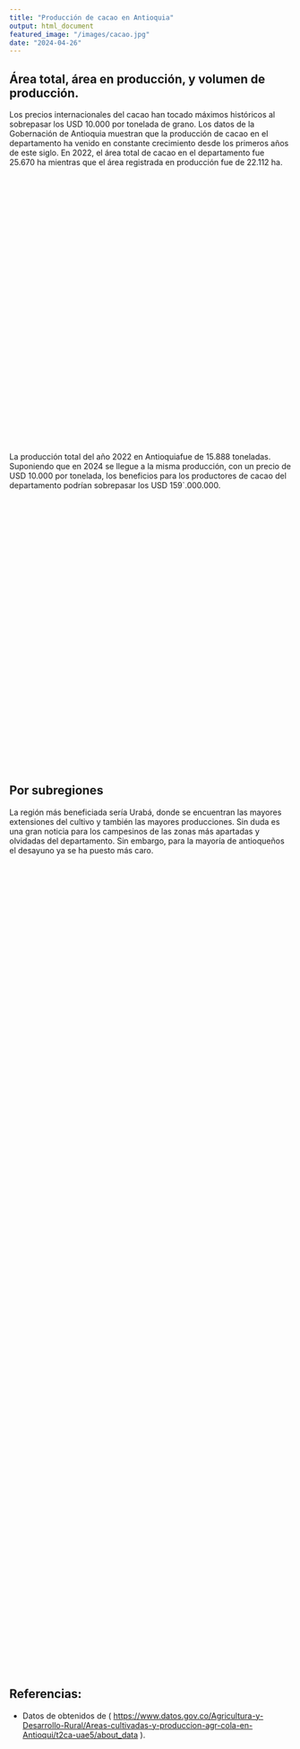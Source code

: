 ```yaml
---
title: "Producción de cacao en Antioquia"
output: html_document
featured_image: "/images/cacao.jpg"
date: "2024-04-26"
---
```


<script src="/rmarkdown-libs/htmlwidgets/htmlwidgets.js"></script>
<script src="/rmarkdown-libs/plotly-binding/plotly.js"></script>
<script src="/rmarkdown-libs/typedarray/typedarray.min.js"></script>
<script src="/rmarkdown-libs/jquery/jquery.min.js"></script>
<link href="/rmarkdown-libs/crosstalk/css/crosstalk.min.css" rel="stylesheet" />
<script src="/rmarkdown-libs/crosstalk/js/crosstalk.min.js"></script>
<link href="/rmarkdown-libs/plotly-htmlwidgets-css/plotly-htmlwidgets.css" rel="stylesheet" />
<script src="/rmarkdown-libs/plotly-main/plotly-latest.min.js"></script>
<script src="/rmarkdown-libs/htmlwidgets/htmlwidgets.js"></script>
<script src="/rmarkdown-libs/plotly-binding/plotly.js"></script>
<script src="/rmarkdown-libs/typedarray/typedarray.min.js"></script>
<script src="/rmarkdown-libs/jquery/jquery.min.js"></script>
<link href="/rmarkdown-libs/crosstalk/css/crosstalk.min.css" rel="stylesheet" />
<script src="/rmarkdown-libs/crosstalk/js/crosstalk.min.js"></script>
<link href="/rmarkdown-libs/plotly-htmlwidgets-css/plotly-htmlwidgets.css" rel="stylesheet" />
<script src="/rmarkdown-libs/plotly-main/plotly-latest.min.js"></script>
<script src="/rmarkdown-libs/htmlwidgets/htmlwidgets.js"></script>
<script src="/rmarkdown-libs/plotly-binding/plotly.js"></script>
<script src="/rmarkdown-libs/typedarray/typedarray.min.js"></script>
<script src="/rmarkdown-libs/jquery/jquery.min.js"></script>
<link href="/rmarkdown-libs/crosstalk/css/crosstalk.min.css" rel="stylesheet" />
<script src="/rmarkdown-libs/crosstalk/js/crosstalk.min.js"></script>
<link href="/rmarkdown-libs/plotly-htmlwidgets-css/plotly-htmlwidgets.css" rel="stylesheet" />
<script src="/rmarkdown-libs/plotly-main/plotly-latest.min.js"></script>

## Área total, área en producción, y volumen de producción.

Los precios internacionales del cacao han tocado máximos históricos al sobrepasar los USD 10.000 por tonelada de grano.
Los datos de la Gobernación de Antioquia muestran que la producción de cacao en el departamento ha venido en constante crecimiento desde los primeros años de este siglo. En 2022, el área total de cacao en el departamento fue 25.670 ha mientras que el área registrada en producción fue de 22.112 ha.

<div class="plotly html-widget html-fill-item-overflow-hidden html-fill-item" id="htmlwidget-1" style="width:672px;height:480px;"></div>
<script type="application/json" data-for="htmlwidget-1">{"x":{"data":[{"x":[1990,1991,1992,1993,1994,1995,1996,1997,1998,1999,2000,2001,2002,2003,2004,2005,2006,2007,2008,2009,2010,2011,2012,2013,2014,2015,2016,2017,2018,2019,2020,2021,2022],"y":[7757,7957,7096,6360.5,6442,6159.5,5736,5156.5,5503.5,5654.6000000000004,5290.6999999999998,5250,5401.3000000000002,6362.8000000000002,6984.1000000000004,7693.6000000000004,7537.25,12887.299999999999,12983.9,16081.9,16185.1,17213.700000000001,18349.299999999999,18813,19706.799999999999,20123.799999999999,21247.099999999999,22028.099999999999,21172.700000000001,22181.599999999999,23249.16,24380.799999999999,25699.950000000001],"text":["Año: 1990<br />Área_total:  7757.00<br />colour: Total","Año: 1991<br />Área_total:  7957.00<br />colour: Total","Año: 1992<br />Área_total:  7096.00<br />colour: Total","Año: 1993<br />Área_total:  6360.50<br />colour: Total","Año: 1994<br />Área_total:  6442.00<br />colour: Total","Año: 1995<br />Área_total:  6159.50<br />colour: Total","Año: 1996<br />Área_total:  5736.00<br />colour: Total","Año: 1997<br />Área_total:  5156.50<br />colour: Total","Año: 1998<br />Área_total:  5503.50<br />colour: Total","Año: 1999<br />Área_total:  5654.60<br />colour: Total","Año: 2000<br />Área_total:  5290.70<br />colour: Total","Año: 2001<br />Área_total:  5250.00<br />colour: Total","Año: 2002<br />Área_total:  5401.30<br />colour: Total","Año: 2003<br />Área_total:  6362.80<br />colour: Total","Año: 2004<br />Área_total:  6984.10<br />colour: Total","Año: 2005<br />Área_total:  7693.60<br />colour: Total","Año: 2006<br />Área_total:  7537.25<br />colour: Total","Año: 2007<br />Área_total: 12887.30<br />colour: Total","Año: 2008<br />Área_total: 12983.90<br />colour: Total","Año: 2009<br />Área_total: 16081.90<br />colour: Total","Año: 2010<br />Área_total: 16185.10<br />colour: Total","Año: 2011<br />Área_total: 17213.70<br />colour: Total","Año: 2012<br />Área_total: 18349.30<br />colour: Total","Año: 2013<br />Área_total: 18813.00<br />colour: Total","Año: 2014<br />Área_total: 19706.80<br />colour: Total","Año: 2015<br />Área_total: 20123.80<br />colour: Total","Año: 2016<br />Área_total: 21247.10<br />colour: Total","Año: 2017<br />Área_total: 22028.10<br />colour: Total","Año: 2018<br />Área_total: 21172.70<br />colour: Total","Año: 2019<br />Área_total: 22181.60<br />colour: Total","Año: 2020<br />Área_total: 23249.16<br />colour: Total","Año: 2021<br />Área_total: 24380.80<br />colour: Total","Año: 2022<br />Área_total: 25699.95<br />colour: Total"],"type":"scatter","mode":"lines","line":{"width":7.559055118110237,"color":"rgba(0,191,196,1)","dash":"solid"},"hoveron":"points","name":"Total","legendgroup":"Total","showlegend":true,"xaxis":"x","yaxis":"y","hoverinfo":"text","frame":null},{"x":[1990,1991,1992,1993,1994,1995,1996,1997,1998,1999,2000,2001,2002,2003,2004,2005,2006,2007,2008,2009,2010,2011,2012,2013,2014,2015,2016,2017,2018,2019,2020,2021,2022],"y":[7138,7444,6863,6253,6334.5,6083,5578,5063,4451.5,5098,4529.5,4623.1000000000004,4606.3000000000002,4888.3000000000002,5132.3000000000002,5990.3000000000002,6135.2200000000003,7043.8000000000002,6234,8156.6000000000004,9837,11303,13638.6,13777,14836.299999999999,14929.1,15474.5,16201.299999999999,17155.700000000001,17841.599999999999,19116.299999999999,20959.599999999999,22112.200000000001],"text":["Año: 1990<br />Área_producción:  7138.00<br />colour: Producción","Año: 1991<br />Área_producción:  7444.00<br />colour: Producción","Año: 1992<br />Área_producción:  6863.00<br />colour: Producción","Año: 1993<br />Área_producción:  6253.00<br />colour: Producción","Año: 1994<br />Área_producción:  6334.50<br />colour: Producción","Año: 1995<br />Área_producción:  6083.00<br />colour: Producción","Año: 1996<br />Área_producción:  5578.00<br />colour: Producción","Año: 1997<br />Área_producción:  5063.00<br />colour: Producción","Año: 1998<br />Área_producción:  4451.50<br />colour: Producción","Año: 1999<br />Área_producción:  5098.00<br />colour: Producción","Año: 2000<br />Área_producción:  4529.50<br />colour: Producción","Año: 2001<br />Área_producción:  4623.10<br />colour: Producción","Año: 2002<br />Área_producción:  4606.30<br />colour: Producción","Año: 2003<br />Área_producción:  4888.30<br />colour: Producción","Año: 2004<br />Área_producción:  5132.30<br />colour: Producción","Año: 2005<br />Área_producción:  5990.30<br />colour: Producción","Año: 2006<br />Área_producción:  6135.22<br />colour: Producción","Año: 2007<br />Área_producción:  7043.80<br />colour: Producción","Año: 2008<br />Área_producción:  6234.00<br />colour: Producción","Año: 2009<br />Área_producción:  8156.60<br />colour: Producción","Año: 2010<br />Área_producción:  9837.00<br />colour: Producción","Año: 2011<br />Área_producción: 11303.00<br />colour: Producción","Año: 2012<br />Área_producción: 13638.60<br />colour: Producción","Año: 2013<br />Área_producción: 13777.00<br />colour: Producción","Año: 2014<br />Área_producción: 14836.30<br />colour: Producción","Año: 2015<br />Área_producción: 14929.10<br />colour: Producción","Año: 2016<br />Área_producción: 15474.50<br />colour: Producción","Año: 2017<br />Área_producción: 16201.30<br />colour: Producción","Año: 2018<br />Área_producción: 17155.70<br />colour: Producción","Año: 2019<br />Área_producción: 17841.60<br />colour: Producción","Año: 2020<br />Área_producción: 19116.30<br />colour: Producción","Año: 2021<br />Área_producción: 20959.60<br />colour: Producción","Año: 2022<br />Área_producción: 22112.20<br />colour: Producción"],"type":"scatter","mode":"lines","line":{"width":7.559055118110237,"color":"rgba(248,118,109,1)","dash":"solid"},"hoveron":"points","name":"Producción","legendgroup":"Producción","showlegend":true,"xaxis":"x","yaxis":"y","hoverinfo":"text","frame":null}],"layout":{"margin":{"t":26.228310502283104,"r":7.3059360730593621,"b":56.388542963885421,"l":93.316728933167312},"plot_bgcolor":"rgba(255,255,255,1)","paper_bgcolor":"rgba(255,255,255,1)","font":{"color":"rgba(0,0,0,1)","family":"","size":14.611872146118724},"xaxis":{"domain":[0,1],"automargin":true,"type":"linear","autorange":false,"range":[1988.4000000000001,2023.5999999999999],"tickmode":"array","ticktext":["1990","2000","2010","2020"],"tickvals":[1990,2000,2010,2020],"categoryorder":"array","categoryarray":["1990","2000","2010","2020"],"nticks":null,"ticks":"outside","tickcolor":"rgba(51,51,51,1)","ticklen":3.6529680365296811,"tickwidth":0.66417600664176002,"showticklabels":true,"tickfont":{"color":"rgba(77,77,77,1)","family":"","size":26.567040265670396},"tickangle":-0,"showline":false,"linecolor":null,"linewidth":0,"showgrid":true,"gridcolor":"rgba(235,235,235,1)","gridwidth":0.66417600664176002,"zeroline":false,"anchor":"y","title":{"text":"Año","font":{"color":"rgba(0,0,0,1)","family":"","size":15.940224159402243}},"hoverformat":".2f"},"yaxis":{"domain":[0,1],"automargin":true,"type":"linear","autorange":false,"range":[3389.0774999999999,26762.372500000001],"tickmode":"array","ticktext":["5000","10000","15000","20000","25000"],"tickvals":[5000,10000,15000,20000,25000],"categoryorder":"array","categoryarray":["5000","10000","15000","20000","25000"],"nticks":null,"ticks":"outside","tickcolor":"rgba(51,51,51,1)","ticklen":3.6529680365296811,"tickwidth":0.66417600664176002,"showticklabels":true,"tickfont":{"color":"rgba(77,77,77,1)","family":"","size":26.567040265670411},"tickangle":-0,"showline":false,"linecolor":null,"linewidth":0,"showgrid":true,"gridcolor":"rgba(235,235,235,1)","gridwidth":0.66417600664176002,"zeroline":false,"anchor":"x","title":{"text":"Área (ha)","font":{"color":"rgba(0,0,0,1)","family":"","size":15.940224159402243}},"hoverformat":".2f"},"shapes":[{"type":"rect","fillcolor":"transparent","line":{"color":"rgba(51,51,51,1)","width":0.66417600664176002,"linetype":"solid"},"yref":"paper","xref":"paper","x0":0,"x1":1,"y0":0,"y1":1}],"showlegend":true,"legend":{"bgcolor":"rgba(255,255,255,1)","bordercolor":"transparent","borderwidth":1.8897637795275593,"font":{"color":"rgba(0,0,0,1)","family":"","size":11.68949771689498},"title":{"text":"colour","font":{"color":"rgba(0,0,0,1)","family":"","size":14.611872146118724}}},"hovermode":"closest","barmode":"relative"},"config":{"doubleClick":"reset","modeBarButtonsToAdd":["hoverclosest","hovercompare"],"showSendToCloud":false},"source":"A","attrs":{"8d1869443914":{"x":{},"y":{},"colour":{},"type":"scatter"},"8d186c2a456c":{"x":{},"y":{},"colour":{}}},"cur_data":"8d1869443914","visdat":{"8d1869443914":["function (y) ","x"],"8d186c2a456c":["function (y) ","x"]},"highlight":{"on":"plotly_click","persistent":false,"dynamic":false,"selectize":false,"opacityDim":0.20000000000000001,"selected":{"opacity":1},"debounce":0},"shinyEvents":["plotly_hover","plotly_click","plotly_selected","plotly_relayout","plotly_brushed","plotly_brushing","plotly_clickannotation","plotly_doubleclick","plotly_deselect","plotly_afterplot","plotly_sunburstclick"],"base_url":"https://plot.ly"},"evals":[],"jsHooks":[]}</script>

La producción total del año 2022 en Antioquiafue de 15.888 toneladas. Suponiendo que en 2024 se llegue a la misma producción, con un precio de USD 10.000 por tonelada, los beneficios para los productores de cacao del departamento podrían sobrepasar los USD 159\`.000.000.

<div class="plotly html-widget html-fill-item-overflow-hidden html-fill-item" id="htmlwidget-2" style="width:672px;height:480px;"></div>
<script type="application/json" data-for="htmlwidget-2">{"x":{"data":[{"x":[1990,1991,1992,1993,1994,1995,1996,1997,1998,1999,2000,2001,2002,2003,2004,2005,2006,2007,2008,2009,2010,2011,2012,2013,2014,2015,2016,2017,2018,2019,2020,2021,2022],"y":[3023.1300000000001,2830.5999999999999,2979.1999999999998,2574.5,2556,2422.3000000000002,2160,1817.2,1682.8,1710.1099999999999,1501.2,1751.5999999999999,1765.7,2043.5999999999999,2227.8000000000002,2092.4000000000001,2089.4699999999998,3092.5999999999999,2574,4344.8000000000002,5891.1000000000004,6017.3999999999996,7761.1999999999998,8181.1999999999998,9302.0499999999993,10364.32,9943.6700000000001,11357.77,10784.74,12061.35,13279.030000000001,14125.67,15588.08],"text":["Año: 1990<br />Producción:  3023.13","Año: 1991<br />Producción:  2830.60","Año: 1992<br />Producción:  2979.20","Año: 1993<br />Producción:  2574.50","Año: 1994<br />Producción:  2556.00","Año: 1995<br />Producción:  2422.30","Año: 1996<br />Producción:  2160.00","Año: 1997<br />Producción:  1817.20","Año: 1998<br />Producción:  1682.80","Año: 1999<br />Producción:  1710.11","Año: 2000<br />Producción:  1501.20","Año: 2001<br />Producción:  1751.60","Año: 2002<br />Producción:  1765.70","Año: 2003<br />Producción:  2043.60","Año: 2004<br />Producción:  2227.80","Año: 2005<br />Producción:  2092.40","Año: 2006<br />Producción:  2089.47","Año: 2007<br />Producción:  3092.60","Año: 2008<br />Producción:  2574.00","Año: 2009<br />Producción:  4344.80","Año: 2010<br />Producción:  5891.10","Año: 2011<br />Producción:  6017.40","Año: 2012<br />Producción:  7761.20","Año: 2013<br />Producción:  8181.20","Año: 2014<br />Producción:  9302.05","Año: 2015<br />Producción: 10364.32","Año: 2016<br />Producción:  9943.67","Año: 2017<br />Producción: 11357.77","Año: 2018<br />Producción: 10784.74","Año: 2019<br />Producción: 12061.35","Año: 2020<br />Producción: 13279.03","Año: 2021<br />Producción: 14125.67","Año: 2022<br />Producción: 15588.08"],"type":"scatter","mode":"lines","line":{"width":7.559055118110237,"color":"rgba(0,0,0,1)","dash":"solid"},"hoveron":"points","showlegend":false,"xaxis":"x","yaxis":"y","hoverinfo":"text","frame":null}],"layout":{"margin":{"t":26.228310502283104,"r":7.3059360730593621,"b":56.388542963885421,"l":93.316728933167312},"plot_bgcolor":"rgba(255,255,255,1)","paper_bgcolor":"rgba(255,255,255,1)","font":{"color":"rgba(0,0,0,1)","family":"","size":14.611872146118724},"xaxis":{"domain":[0,1],"automargin":true,"type":"linear","autorange":false,"range":[1988.4000000000001,2023.5999999999999],"tickmode":"array","ticktext":["1990","2000","2010","2020"],"tickvals":[1990,2000,2010,2020],"categoryorder":"array","categoryarray":["1990","2000","2010","2020"],"nticks":null,"ticks":"outside","tickcolor":"rgba(51,51,51,1)","ticklen":3.6529680365296811,"tickwidth":0.66417600664176002,"showticklabels":true,"tickfont":{"color":"rgba(77,77,77,1)","family":"","size":26.567040265670396},"tickangle":-0,"showline":false,"linecolor":null,"linewidth":0,"showgrid":true,"gridcolor":"rgba(235,235,235,1)","gridwidth":0.66417600664176002,"zeroline":false,"anchor":"y","title":{"text":"Año","font":{"color":"rgba(0,0,0,1)","family":"","size":15.940224159402243}},"hoverformat":".2f"},"yaxis":{"domain":[0,1],"automargin":true,"type":"linear","autorange":false,"range":[796.85599999999999,16292.423999999999],"tickmode":"array","ticktext":["4000","8000","12000","16000"],"tickvals":[4000,8000,12000,16000],"categoryorder":"array","categoryarray":["4000","8000","12000","16000"],"nticks":null,"ticks":"outside","tickcolor":"rgba(51,51,51,1)","ticklen":3.6529680365296811,"tickwidth":0.66417600664176002,"showticklabels":true,"tickfont":{"color":"rgba(77,77,77,1)","family":"","size":26.567040265670411},"tickangle":-0,"showline":false,"linecolor":null,"linewidth":0,"showgrid":true,"gridcolor":"rgba(235,235,235,1)","gridwidth":0.66417600664176002,"zeroline":false,"anchor":"x","title":{"text":"Producción (toneladas)","font":{"color":"rgba(0,0,0,1)","family":"","size":15.940224159402243}},"hoverformat":".2f"},"shapes":[{"type":"rect","fillcolor":"transparent","line":{"color":"rgba(51,51,51,1)","width":0.66417600664176002,"linetype":"solid"},"yref":"paper","xref":"paper","x0":0,"x1":1,"y0":0,"y1":1}],"showlegend":false,"legend":{"bgcolor":"rgba(255,255,255,1)","bordercolor":"transparent","borderwidth":1.8897637795275593,"font":{"color":"rgba(0,0,0,1)","family":"","size":11.68949771689498}},"hovermode":"closest","barmode":"relative"},"config":{"doubleClick":"reset","modeBarButtonsToAdd":["hoverclosest","hovercompare"],"showSendToCloud":false},"source":"A","attrs":{"8d182da5e7b3":{"x":{},"y":{},"type":"scatter"}},"cur_data":"8d182da5e7b3","visdat":{"8d182da5e7b3":["function (y) ","x"]},"highlight":{"on":"plotly_click","persistent":false,"dynamic":false,"selectize":false,"opacityDim":0.20000000000000001,"selected":{"opacity":1},"debounce":0},"shinyEvents":["plotly_hover","plotly_click","plotly_selected","plotly_relayout","plotly_brushed","plotly_brushing","plotly_clickannotation","plotly_doubleclick","plotly_deselect","plotly_afterplot","plotly_sunburstclick"],"base_url":"https://plot.ly"},"evals":[],"jsHooks":[]}</script>

## Por subregiones

La región más beneficiada sería Urabá, donde se encuentran las mayores extensiones del cultivo y también las mayores producciones. Sin duda es una gran noticia para los campesinos de las zonas más apartadas y olvidadas del departamento. Sin embargo, para la mayoría de antioqueños el desayuno ya se ha puesto más caro.

<div class="plotly html-widget html-fill-item-overflow-hidden html-fill-item" id="htmlwidget-3" style="width:672px;height:1440px;"></div>
<script type="application/json" data-for="htmlwidget-3">{"x":{"data":[{"x":[1990,1991,1992,1993,1994,1995,1996,1997,1998,1999,2000,2001,2002,2003,2004,2005,2006,2007,2008,2009,2010,2011,2012,2013,2014,2015,2016,2017,2018,2019,2020,2021,2022],"y":[85,99.640000000000001,61.200000000000003,30,35,37.5,25,10,2.5,2.5,2.5,13.5,12,13.4,13.699999999999999,52.799999999999997,88.75,70,56.100000000000001,125.09999999999999,238,235.40000000000001,739.19999999999993,796.10000000000002,952,947.29999999999995,1271.5999999999999,1969.8,900.70000000000005,995,1108.5,1111.22,1145],"text":["Año: 1990<br />Producción:   85.00","Año: 1991<br />Producción:   99.64","Año: 1992<br />Producción:   61.20","Año: 1993<br />Producción:   30.00","Año: 1994<br />Producción:   35.00","Año: 1995<br />Producción:   37.50","Año: 1996<br />Producción:   25.00","Año: 1997<br />Producción:   10.00","Año: 1998<br />Producción:    2.50","Año: 1999<br />Producción:    2.50","Año: 2000<br />Producción:    2.50","Año: 2001<br />Producción:   13.50","Año: 2002<br />Producción:   12.00","Año: 2003<br />Producción:   13.40","Año: 2004<br />Producción:   13.70","Año: 2005<br />Producción:   52.80","Año: 2006<br />Producción:   88.75","Año: 2007<br />Producción:   70.00","Año: 2008<br />Producción:   56.10","Año: 2009<br />Producción:  125.10","Año: 2010<br />Producción:  238.00","Año: 2011<br />Producción:  235.40","Año: 2012<br />Producción:  739.20","Año: 2013<br />Producción:  796.10","Año: 2014<br />Producción:  952.00","Año: 2015<br />Producción:  947.30","Año: 2016<br />Producción: 1271.60","Año: 2017<br />Producción: 1969.80","Año: 2018<br />Producción:  900.70","Año: 2019<br />Producción:  995.00","Año: 2020<br />Producción: 1108.50","Año: 2021<br />Producción: 1111.22","Año: 2022<br />Producción: 1145.00"],"type":"scatter","mode":"lines","line":{"width":7.559055118110237,"color":"rgba(0,0,0,1)","dash":"solid"},"hoveron":"points","showlegend":false,"xaxis":"x","yaxis":"y","hoverinfo":"text","frame":null},{"x":[1990,1991,1992,1993,1994,1995,1996,1997,1998,1999,2000,2001,2002,2003,2004,2005,2006,2007,2008,2009,2010,2011,2012,2013,2014,2015,2016,2017,2018,2019,2020,2021,2022],"y":[380.55000000000001,426.04000000000002,376.81999999999999,377.38,408.39999999999998,398.30000000000001,420.69999999999999,300.89999999999998,306.30000000000001,327.83999999999997,259.80000000000001,311.10000000000002,328.90000000000003,352.19999999999999,377.40000000000003,411.30000000000001,411,448.30000000000001,474.39999999999998,484.10000000000002,836.20000000000005,968.29999999999995,1027.7,1044.0999999999999,896.36000000000001,1185.45,1521.8800000000001,1577.78,1489.1800000000001,1560.7,1675.0799999999999,1626.74,1716.0599999999999],"text":["Año: 1990<br />Producción:  380.55","Año: 1991<br />Producción:  426.04","Año: 1992<br />Producción:  376.82","Año: 1993<br />Producción:  377.38","Año: 1994<br />Producción:  408.40","Año: 1995<br />Producción:  398.30","Año: 1996<br />Producción:  420.70","Año: 1997<br />Producción:  300.90","Año: 1998<br />Producción:  306.30","Año: 1999<br />Producción:  327.84","Año: 2000<br />Producción:  259.80","Año: 2001<br />Producción:  311.10","Año: 2002<br />Producción:  328.90","Año: 2003<br />Producción:  352.20","Año: 2004<br />Producción:  377.40","Año: 2005<br />Producción:  411.30","Año: 2006<br />Producción:  411.00","Año: 2007<br />Producción:  448.30","Año: 2008<br />Producción:  474.40","Año: 2009<br />Producción:  484.10","Año: 2010<br />Producción:  836.20","Año: 2011<br />Producción:  968.30","Año: 2012<br />Producción: 1027.70","Año: 2013<br />Producción: 1044.10","Año: 2014<br />Producción:  896.36","Año: 2015<br />Producción: 1185.45","Año: 2016<br />Producción: 1521.88","Año: 2017<br />Producción: 1577.78","Año: 2018<br />Producción: 1489.18","Año: 2019<br />Producción: 1560.70","Año: 2020<br />Producción: 1675.08","Año: 2021<br />Producción: 1626.74","Año: 2022<br />Producción: 1716.06"],"type":"scatter","mode":"lines","line":{"width":7.559055118110237,"color":"rgba(0,0,0,1)","dash":"solid"},"hoveron":"points","showlegend":false,"xaxis":"x2","yaxis":"y2","hoverinfo":"text","frame":null},{"x":[1990,1991,1992,1993,1994,1995,1996,1997,1998,1999,2000,2001,2002,2003,2004,2005,2006,2007,2008,2009,2010,2011,2012,2013,2014,2015,2016,2017,2018,2019,2020,2021,2022],"y":[189,200.5,195.5,56,82.799999999999997,89.900000000000006,55.5,84.799999999999997,95.099999999999994,137.80000000000001,143.59999999999999,128.80000000000001,157.69999999999999,182.40000000000001,269.10000000000002,295.80000000000001,297.35000000000002,683.70000000000005,702,1455.5,1499.5,1338.5999999999999,1553.0999999999999,1412.2,1599.25,1690.1500000000001,1711.5999999999999,1629.6000000000001,1906.9000000000001,1965,2086.4000000000001,2114.4699999999998,3207.9000000000001],"text":["Año: 1990<br />Producción:  189.00","Año: 1991<br />Producción:  200.50","Año: 1992<br />Producción:  195.50","Año: 1993<br />Producción:   56.00","Año: 1994<br />Producción:   82.80","Año: 1995<br />Producción:   89.90","Año: 1996<br />Producción:   55.50","Año: 1997<br />Producción:   84.80","Año: 1998<br />Producción:   95.10","Año: 1999<br />Producción:  137.80","Año: 2000<br />Producción:  143.60","Año: 2001<br />Producción:  128.80","Año: 2002<br />Producción:  157.70","Año: 2003<br />Producción:  182.40","Año: 2004<br />Producción:  269.10","Año: 2005<br />Producción:  295.80","Año: 2006<br />Producción:  297.35","Año: 2007<br />Producción:  683.70","Año: 2008<br />Producción:  702.00","Año: 2009<br />Producción: 1455.50","Año: 2010<br />Producción: 1499.50","Año: 2011<br />Producción: 1338.60","Año: 2012<br />Producción: 1553.10","Año: 2013<br />Producción: 1412.20","Año: 2014<br />Producción: 1599.25","Año: 2015<br />Producción: 1690.15","Año: 2016<br />Producción: 1711.60","Año: 2017<br />Producción: 1629.60","Año: 2018<br />Producción: 1906.90","Año: 2019<br />Producción: 1965.00","Año: 2020<br />Producción: 2086.40","Año: 2021<br />Producción: 2114.47","Año: 2022<br />Producción: 3207.90"],"type":"scatter","mode":"lines","line":{"width":7.559055118110237,"color":"rgba(0,0,0,1)","dash":"solid"},"hoveron":"points","showlegend":false,"xaxis":"x","yaxis":"y3","hoverinfo":"text","frame":null},{"x":[1990,1991,1992,1993,1994,1995,1996,1997,1998,1999,2000,2001,2002,2003,2004,2005,2006,2007,2008,2009,2010,2011,2012,2013,2014,2015,2016,2017,2018,2019,2020,2021,2022],"y":[51.799999999999997,59.560000000000002,84.599999999999994,84.599999999999994,99,104.40000000000001,94.099999999999994,49.300000000000004,49.299999999999997,48.649999999999999,62.399999999999999,43.5,56.399999999999999,59.399999999999999,61.399999999999999,108.7,121.81,162,88.799999999999997,97.599999999999994,95.200000000000003,213.80000000000001,330.30000000000001,483.39999999999998,516.03999999999996,661.79999999999995,507.59999999999997,521.75,645.79999999999995,816.79999999999995,976.60000000000002,1164.3500000000001,1341.4100000000001],"text":["Año: 1990<br />Producción:   51.80","Año: 1991<br />Producción:   59.56","Año: 1992<br />Producción:   84.60","Año: 1993<br />Producción:   84.60","Año: 1994<br />Producción:   99.00","Año: 1995<br />Producción:  104.40","Año: 1996<br />Producción:   94.10","Año: 1997<br />Producción:   49.30","Año: 1998<br />Producción:   49.30","Año: 1999<br />Producción:   48.65","Año: 2000<br />Producción:   62.40","Año: 2001<br />Producción:   43.50","Año: 2002<br />Producción:   56.40","Año: 2003<br />Producción:   59.40","Año: 2004<br />Producción:   61.40","Año: 2005<br />Producción:  108.70","Año: 2006<br />Producción:  121.81","Año: 2007<br />Producción:  162.00","Año: 2008<br />Producción:   88.80","Año: 2009<br />Producción:   97.60","Año: 2010<br />Producción:   95.20","Año: 2011<br />Producción:  213.80","Año: 2012<br />Producción:  330.30","Año: 2013<br />Producción:  483.40","Año: 2014<br />Producción:  516.04","Año: 2015<br />Producción:  661.80","Año: 2016<br />Producción:  507.60","Año: 2017<br />Producción:  521.75","Año: 2018<br />Producción:  645.80","Año: 2019<br />Producción:  816.80","Año: 2020<br />Producción:  976.60","Año: 2021<br />Producción: 1164.35","Año: 2022<br />Producción: 1341.41"],"type":"scatter","mode":"lines","line":{"width":7.559055118110237,"color":"rgba(0,0,0,1)","dash":"solid"},"hoveron":"points","showlegend":false,"xaxis":"x2","yaxis":"y4","hoverinfo":"text","frame":null},{"x":[1990,1991,1992,1993,1994,1995,1996,1997,1998,1999,2000,2001,2002,2003,2004,2005,2006,2007,2008,2009,2010,2011,2012,2013,2014,2015,2016,2017,2018,2019,2020,2021,2022],"y":[293.39999999999998,305.10000000000002,248.90000000000001,260.89999999999998,261.30000000000001,223.60000000000002,176,194.60000000000002,214.40000000000001,218.5,193.5,226.40000000000001,161.5,177.5,205.09999999999999,193.59999999999999,224.25,278.69999999999999,244.09999999999999,267.69999999999999,380.80000000000001,338.80000000000001,283.30000000000001,295.19999999999999,333.39999999999998,359.30000000000001,373.19999999999999,382.09999999999997,492.25,530.98000000000002,540.49000000000001,634.17999999999995,504.34999999999997],"text":["Año: 1990<br />Producción:  293.40","Año: 1991<br />Producción:  305.10","Año: 1992<br />Producción:  248.90","Año: 1993<br />Producción:  260.90","Año: 1994<br />Producción:  261.30","Año: 1995<br />Producción:  223.60","Año: 1996<br />Producción:  176.00","Año: 1997<br />Producción:  194.60","Año: 1998<br />Producción:  214.40","Año: 1999<br />Producción:  218.50","Año: 2000<br />Producción:  193.50","Año: 2001<br />Producción:  226.40","Año: 2002<br />Producción:  161.50","Año: 2003<br />Producción:  177.50","Año: 2004<br />Producción:  205.10","Año: 2005<br />Producción:  193.60","Año: 2006<br />Producción:  224.25","Año: 2007<br />Producción:  278.70","Año: 2008<br />Producción:  244.10","Año: 2009<br />Producción:  267.70","Año: 2010<br />Producción:  380.80","Año: 2011<br />Producción:  338.80","Año: 2012<br />Producción:  283.30","Año: 2013<br />Producción:  295.20","Año: 2014<br />Producción:  333.40","Año: 2015<br />Producción:  359.30","Año: 2016<br />Producción:  373.20","Año: 2017<br />Producción:  382.10","Año: 2018<br />Producción:  492.25","Año: 2019<br />Producción:  530.98","Año: 2020<br />Producción:  540.49","Año: 2021<br />Producción:  634.18","Año: 2022<br />Producción:  504.35"],"type":"scatter","mode":"lines","line":{"width":7.559055118110237,"color":"rgba(0,0,0,1)","dash":"solid"},"hoveron":"points","showlegend":false,"xaxis":"x","yaxis":"y5","hoverinfo":"text","frame":null},{"x":[1990,1991,1992,1993,1994,1995,1996,1997,1998,1999,2000,2001,2002,2003,2004,2005,2006,2007,2008,2009,2010,2011,2012,2013,2014,2015,2016,2017,2018,2019,2020,2021,2022],"y":[262.42000000000002,191.95999999999998,177.18000000000001,172.27000000000001,182.09999999999999,184.40000000000001,139.40000000000001,96,114,107,107,86,89,84,84,112.40000000000001,83.760000000000005,170.70000000000002,190.09999999999999,430.5,674.5,358.80000000000001,420.89999999999998,571.79999999999995,649,722.29999999999995,754.29999999999995,1087.9000000000001,1201.8,1585.25,2008,1741.0799999999999,1805.05],"text":["Año: 1990<br />Producción:  262.42","Año: 1991<br />Producción:  191.96","Año: 1992<br />Producción:  177.18","Año: 1993<br />Producción:  172.27","Año: 1994<br />Producción:  182.10","Año: 1995<br />Producción:  184.40","Año: 1996<br />Producción:  139.40","Año: 1997<br />Producción:   96.00","Año: 1998<br />Producción:  114.00","Año: 1999<br />Producción:  107.00","Año: 2000<br />Producción:  107.00","Año: 2001<br />Producción:   86.00","Año: 2002<br />Producción:   89.00","Año: 2003<br />Producción:   84.00","Año: 2004<br />Producción:   84.00","Año: 2005<br />Producción:  112.40","Año: 2006<br />Producción:   83.76","Año: 2007<br />Producción:  170.70","Año: 2008<br />Producción:  190.10","Año: 2009<br />Producción:  430.50","Año: 2010<br />Producción:  674.50","Año: 2011<br />Producción:  358.80","Año: 2012<br />Producción:  420.90","Año: 2013<br />Producción:  571.80","Año: 2014<br />Producción:  649.00","Año: 2015<br />Producción:  722.30","Año: 2016<br />Producción:  754.30","Año: 2017<br />Producción: 1087.90","Año: 2018<br />Producción: 1201.80","Año: 2019<br />Producción: 1585.25","Año: 2020<br />Producción: 2008.00","Año: 2021<br />Producción: 1741.08","Año: 2022<br />Producción: 1805.05"],"type":"scatter","mode":"lines","line":{"width":7.559055118110237,"color":"rgba(0,0,0,1)","dash":"solid"},"hoveron":"points","showlegend":false,"xaxis":"x2","yaxis":"y6","hoverinfo":"text","frame":null},{"x":[1990,1991,1992,1993,1994,1995,1996,1997,1998,1999,2000,2001,2002,2003,2004,2005,2006,2007,2008,2009,2010,2011,2012,2013,2014,2015,2016,2017,2018,2019,2020,2021,2022],"y":[505.15999999999997,421.5,367.89999999999998,423.19999999999999,326.10000000000002,209.69999999999999,219.59999999999999,165.90000000000001,250.69999999999999,166.44999999999999,108.5,136.30000000000001,151.19999999999999,137.59999999999999,148.69999999999999,170.20000000000002,85.5,126.59999999999999,73.099999999999994,95.700000000000003,137.40000000000001,173.30000000000001,168.69999999999999,169.09999999999999,266.39999999999998,272.45999999999998,303.09000000000003,338.63999999999999,293.00999999999999,295.81,463.71000000000004,361.57999999999998,301.94],"text":["Año: 1990<br />Producción:  505.16","Año: 1991<br />Producción:  421.50","Año: 1992<br />Producción:  367.90","Año: 1993<br />Producción:  423.20","Año: 1994<br />Producción:  326.10","Año: 1995<br />Producción:  209.70","Año: 1996<br />Producción:  219.60","Año: 1997<br />Producción:  165.90","Año: 1998<br />Producción:  250.70","Año: 1999<br />Producción:  166.45","Año: 2000<br />Producción:  108.50","Año: 2001<br />Producción:  136.30","Año: 2002<br />Producción:  151.20","Año: 2003<br />Producción:  137.60","Año: 2004<br />Producción:  148.70","Año: 2005<br />Producción:  170.20","Año: 2006<br />Producción:   85.50","Año: 2007<br />Producción:  126.60","Año: 2008<br />Producción:   73.10","Año: 2009<br />Producción:   95.70","Año: 2010<br />Producción:  137.40","Año: 2011<br />Producción:  173.30","Año: 2012<br />Producción:  168.70","Año: 2013<br />Producción:  169.10","Año: 2014<br />Producción:  266.40","Año: 2015<br />Producción:  272.46","Año: 2016<br />Producción:  303.09","Año: 2017<br />Producción:  338.64","Año: 2018<br />Producción:  293.01","Año: 2019<br />Producción:  295.81","Año: 2020<br />Producción:  463.71","Año: 2021<br />Producción:  361.58","Año: 2022<br />Producción:  301.94"],"type":"scatter","mode":"lines","line":{"width":7.559055118110237,"color":"rgba(0,0,0,1)","dash":"solid"},"hoveron":"points","showlegend":false,"xaxis":"x","yaxis":"y7","hoverinfo":"text","frame":null},{"x":[1990,1991,1992,1993,1994,1995,1996,1997,1998,1999,2000,2001,2002,2003,2004,2005,2006,2007,2008,2009,2010,2011,2012,2013,2014,2015,2016,2017,2018,2019,2020,2021,2022],"y":[1255.8,1126.3,1467.0999999999999,1170.1500000000001,1161.3,1174.5,1029.7,915.70000000000005,650.5,701.37,623.89999999999998,806,809,1037.0999999999999,1068.4000000000001,747.60000000000002,777.04999999999995,1152.5999999999999,745.39999999999998,1388.5999999999999,2029.5,2390.4000000000001,3238,3409.3000000000002,4089.5999999999999,4525.5600000000004,3500.4000000000001,3850.1999999999998,3855.0999999999999,4311.8100000000004,4420.25,5372.0500000000002,5566.3699999999999],"text":["Año: 1990<br />Producción: 1255.80","Año: 1991<br />Producción: 1126.30","Año: 1992<br />Producción: 1467.10","Año: 1993<br />Producción: 1170.15","Año: 1994<br />Producción: 1161.30","Año: 1995<br />Producción: 1174.50","Año: 1996<br />Producción: 1029.70","Año: 1997<br />Producción:  915.70","Año: 1998<br />Producción:  650.50","Año: 1999<br />Producción:  701.37","Año: 2000<br />Producción:  623.90","Año: 2001<br />Producción:  806.00","Año: 2002<br />Producción:  809.00","Año: 2003<br />Producción: 1037.10","Año: 2004<br />Producción: 1068.40","Año: 2005<br />Producción:  747.60","Año: 2006<br />Producción:  777.05","Año: 2007<br />Producción: 1152.60","Año: 2008<br />Producción:  745.40","Año: 2009<br />Producción: 1388.60","Año: 2010<br />Producción: 2029.50","Año: 2011<br />Producción: 2390.40","Año: 2012<br />Producción: 3238.00","Año: 2013<br />Producción: 3409.30","Año: 2014<br />Producción: 4089.60","Año: 2015<br />Producción: 4525.56","Año: 2016<br />Producción: 3500.40","Año: 2017<br />Producción: 3850.20","Año: 2018<br />Producción: 3855.10","Año: 2019<br />Producción: 4311.81","Año: 2020<br />Producción: 4420.25","Año: 2021<br />Producción: 5372.05","Año: 2022<br />Producción: 5566.37"],"type":"scatter","mode":"lines","line":{"width":7.559055118110237,"color":"rgba(0,0,0,1)","dash":"solid"},"hoveron":"points","showlegend":false,"xaxis":"x2","yaxis":"y8","hoverinfo":"text","frame":null}],"layout":{"margin":{"t":35.349660993496613,"r":7.3059360730593621,"b":33.629445136294464,"l":50.809464508094663},"plot_bgcolor":"rgba(255,255,255,1)","paper_bgcolor":"rgba(255,255,255,1)","font":{"color":"rgba(0,0,0,1)","family":"","size":14.611872146118724},"xaxis":{"domain":[0,0.48072703552155605],"automargin":true,"type":"linear","autorange":false,"range":[1988.4000000000001,2023.5999999999999],"tickmode":"array","ticktext":["1990","2000","2010","2020"],"tickvals":[1990,2000,2010,2020],"categoryorder":"array","categoryarray":["1990","2000","2010","2020"],"nticks":null,"ticks":"outside","tickcolor":"rgba(51,51,51,1)","ticklen":3.6529680365296811,"tickwidth":0.66417600664176002,"showticklabels":true,"tickfont":{"color":"rgba(77,77,77,1)","family":"","size":13.283520132835205},"tickangle":-0,"showline":false,"linecolor":null,"linewidth":0,"showgrid":true,"gridcolor":"rgba(235,235,235,1)","gridwidth":0.66417600664176002,"zeroline":false,"anchor":"y7","title":"","hoverformat":".2f"},"annotations":[{"text":"Año","x":0.5,"y":0,"showarrow":false,"ax":0,"ay":0,"font":{"color":"rgba(0,0,0,1)","family":"","size":13.283520132835205},"xref":"paper","yref":"paper","textangle":-0,"xanchor":"center","yanchor":"top","annotationType":"axis","yshift":-23.511830635118308},{"text":"Producción (toneladas)","x":0,"y":0.5,"showarrow":false,"ax":0,"ay":0,"font":{"color":"rgba(0,0,0,1)","family":"","size":13.283520132835205},"xref":"paper","yref":"paper","textangle":-90,"xanchor":"right","yanchor":"center","annotationType":"axis","xshift":-36.795350767953508},{"text":"Bajo Cauca","x":0.24036351776077802,"y":1,"showarrow":false,"ax":0,"ay":0,"font":{"color":"rgba(26,26,26,1)","family":"","size":15.940224159402241},"xref":"paper","yref":"paper","textangle":-0,"xanchor":"center","yanchor":"bottom"},{"text":"Magdalena Medio","x":0.75963648223922198,"y":1,"showarrow":false,"ax":0,"ay":0,"font":{"color":"rgba(26,26,26,1)","family":"","size":15.940224159402241},"xref":"paper","yref":"paper","textangle":-0,"xanchor":"center","yanchor":"bottom"},{"text":"Nordeste","x":0.24036351776077802,"y":0.74394631243946308,"showarrow":false,"ax":0,"ay":0,"font":{"color":"rgba(26,26,26,1)","family":"","size":15.940224159402241},"xref":"paper","yref":"paper","textangle":-0,"xanchor":"center","yanchor":"bottom"},{"text":"Norte","x":0.75963648223922198,"y":0.74394631243946308,"showarrow":false,"ax":0,"ay":0,"font":{"color":"rgba(26,26,26,1)","family":"","size":15.940224159402241},"xref":"paper","yref":"paper","textangle":-0,"xanchor":"center","yanchor":"bottom"},{"text":"Occidente","x":0.24036351776077802,"y":0.49394631243946313,"showarrow":false,"ax":0,"ay":0,"font":{"color":"rgba(26,26,26,1)","family":"","size":15.940224159402241},"xref":"paper","yref":"paper","textangle":-0,"xanchor":"center","yanchor":"bottom"},{"text":"Oriente","x":0.75963648223922198,"y":0.49394631243946313,"showarrow":false,"ax":0,"ay":0,"font":{"color":"rgba(26,26,26,1)","family":"","size":15.940224159402241},"xref":"paper","yref":"paper","textangle":-0,"xanchor":"center","yanchor":"bottom"},{"text":"Suroeste","x":0.24036351776077802,"y":0.24394631243946313,"showarrow":false,"ax":0,"ay":0,"font":{"color":"rgba(26,26,26,1)","family":"","size":15.940224159402241},"xref":"paper","yref":"paper","textangle":-0,"xanchor":"center","yanchor":"bottom"},{"text":"Urabá","x":0.75963648223922198,"y":0.24394631243946313,"showarrow":false,"ax":0,"ay":0,"font":{"color":"rgba(26,26,26,1)","family":"","size":15.940224159402241},"xref":"paper","yref":"paper","textangle":-0,"xanchor":"center","yanchor":"bottom"}],"yaxis":{"domain":[0.75605368756053692,1],"automargin":true,"type":"linear","autorange":false,"range":[-95.865000000000009,2068.165],"tickmode":"array","ticktext":["0","500","1000","1500","2000"],"tickvals":[0,500,1000,1500,1999.9999999999998],"categoryorder":"array","categoryarray":["0","500","1000","1500","2000"],"nticks":null,"ticks":"outside","tickcolor":"rgba(51,51,51,1)","ticklen":3.6529680365296811,"tickwidth":0.66417600664176002,"showticklabels":true,"tickfont":{"color":"rgba(77,77,77,1)","family":"","size":13.283520132835205},"tickangle":-0,"showline":false,"linecolor":null,"linewidth":0,"showgrid":true,"gridcolor":"rgba(235,235,235,1)","gridwidth":0.66417600664176002,"zeroline":false,"anchor":"x","title":"","hoverformat":".2f"},"shapes":[{"type":"rect","fillcolor":"transparent","line":{"color":"rgba(51,51,51,1)","width":0.66417600664176002,"linetype":"solid"},"yref":"paper","xref":"paper","x0":0,"x1":0.48072703552155605,"y0":0.75605368756053692,"y1":1},{"type":"rect","fillcolor":"rgba(217,217,217,1)","line":{"color":"rgba(51,51,51,1)","width":0.66417600664176002,"linetype":"solid"},"yref":"paper","xref":"paper","x0":0,"x1":0.48072703552155605,"y0":0,"y1":27.629721876297225,"yanchor":1,"ysizemode":"pixel"},{"type":"rect","fillcolor":"transparent","line":{"color":"rgba(51,51,51,1)","width":0.66417600664176002,"linetype":"solid"},"yref":"paper","xref":"paper","x0":0.51927296447844395,"x1":1,"y0":0.75605368756053692,"y1":1},{"type":"rect","fillcolor":"rgba(217,217,217,1)","line":{"color":"rgba(51,51,51,1)","width":0.66417600664176002,"linetype":"solid"},"yref":"paper","xref":"paper","x0":0.51927296447844395,"x1":1,"y0":0,"y1":27.629721876297225,"yanchor":1,"ysizemode":"pixel"},{"type":"rect","fillcolor":"transparent","line":{"color":"rgba(51,51,51,1)","width":0.66417600664176002,"linetype":"solid"},"yref":"paper","xref":"paper","x0":0,"x1":0.48072703552155605,"y0":0.50605368756053692,"y1":0.74394631243946308},{"type":"rect","fillcolor":"rgba(217,217,217,1)","line":{"color":"rgba(51,51,51,1)","width":0.66417600664176002,"linetype":"solid"},"yref":"paper","xref":"paper","x0":0,"x1":0.48072703552155605,"y0":0,"y1":27.629721876297225,"yanchor":0.74394631243946308,"ysizemode":"pixel"},{"type":"rect","fillcolor":"transparent","line":{"color":"rgba(51,51,51,1)","width":0.66417600664176002,"linetype":"solid"},"yref":"paper","xref":"paper","x0":0.51927296447844395,"x1":1,"y0":0.50605368756053692,"y1":0.74394631243946308},{"type":"rect","fillcolor":"rgba(217,217,217,1)","line":{"color":"rgba(51,51,51,1)","width":0.66417600664176002,"linetype":"solid"},"yref":"paper","xref":"paper","x0":0.51927296447844395,"x1":1,"y0":0,"y1":27.629721876297225,"yanchor":0.74394631243946308,"ysizemode":"pixel"},{"type":"rect","fillcolor":"transparent","line":{"color":"rgba(51,51,51,1)","width":0.66417600664176002,"linetype":"solid"},"yref":"paper","xref":"paper","x0":0,"x1":0.48072703552155605,"y0":0.25605368756053687,"y1":0.49394631243946313},{"type":"rect","fillcolor":"rgba(217,217,217,1)","line":{"color":"rgba(51,51,51,1)","width":0.66417600664176002,"linetype":"solid"},"yref":"paper","xref":"paper","x0":0,"x1":0.48072703552155605,"y0":0,"y1":27.629721876297225,"yanchor":0.49394631243946313,"ysizemode":"pixel"},{"type":"rect","fillcolor":"transparent","line":{"color":"rgba(51,51,51,1)","width":0.66417600664176002,"linetype":"solid"},"yref":"paper","xref":"paper","x0":0.51927296447844395,"x1":1,"y0":0.25605368756053687,"y1":0.49394631243946313},{"type":"rect","fillcolor":"rgba(217,217,217,1)","line":{"color":"rgba(51,51,51,1)","width":0.66417600664176002,"linetype":"solid"},"yref":"paper","xref":"paper","x0":0.51927296447844395,"x1":1,"y0":0,"y1":27.629721876297225,"yanchor":0.49394631243946313,"ysizemode":"pixel"},{"type":"rect","fillcolor":"transparent","line":{"color":"rgba(51,51,51,1)","width":0.66417600664176002,"linetype":"solid"},"yref":"paper","xref":"paper","x0":0,"x1":0.48072703552155605,"y0":0,"y1":0.24394631243946313},{"type":"rect","fillcolor":"rgba(217,217,217,1)","line":{"color":"rgba(51,51,51,1)","width":0.66417600664176002,"linetype":"solid"},"yref":"paper","xref":"paper","x0":0,"x1":0.48072703552155605,"y0":0,"y1":27.629721876297225,"yanchor":0.24394631243946313,"ysizemode":"pixel"},{"type":"rect","fillcolor":"transparent","line":{"color":"rgba(51,51,51,1)","width":0.66417600664176002,"linetype":"solid"},"yref":"paper","xref":"paper","x0":0.51927296447844395,"x1":1,"y0":0,"y1":0.24394631243946313},{"type":"rect","fillcolor":"rgba(217,217,217,1)","line":{"color":"rgba(51,51,51,1)","width":0.66417600664176002,"linetype":"solid"},"yref":"paper","xref":"paper","x0":0.51927296447844395,"x1":1,"y0":0,"y1":27.629721876297225,"yanchor":0.24394631243946313,"ysizemode":"pixel"}],"xaxis2":{"type":"linear","autorange":false,"range":[1988.4000000000001,2023.5999999999999],"tickmode":"array","ticktext":["1990","2000","2010","2020"],"tickvals":[1990,2000,2010,2020],"categoryorder":"array","categoryarray":["1990","2000","2010","2020"],"nticks":null,"ticks":"outside","tickcolor":"rgba(51,51,51,1)","ticklen":3.6529680365296811,"tickwidth":0.66417600664176002,"showticklabels":true,"tickfont":{"color":"rgba(77,77,77,1)","family":"","size":13.283520132835205},"tickangle":-0,"showline":false,"linecolor":null,"linewidth":0,"showgrid":true,"domain":[0.51927296447844395,1],"gridcolor":"rgba(235,235,235,1)","gridwidth":0.66417600664176002,"zeroline":false,"anchor":"y8","title":"","hoverformat":".2f"},"yaxis2":{"type":"linear","autorange":false,"range":[186.98700000000002,1788.873],"tickmode":"array","ticktext":["500","1000","1500"],"tickvals":[500,1000,1500],"categoryorder":"array","categoryarray":["500","1000","1500"],"nticks":null,"ticks":"outside","tickcolor":"rgba(51,51,51,1)","ticklen":3.6529680365296811,"tickwidth":0.66417600664176002,"showticklabels":true,"tickfont":{"color":"rgba(77,77,77,1)","family":"","size":13.283520132835205},"tickangle":-0,"showline":false,"linecolor":null,"linewidth":0,"showgrid":true,"domain":[0.75605368756053692,1],"gridcolor":"rgba(235,235,235,1)","gridwidth":0.66417600664176002,"zeroline":false,"anchor":"x2","title":"","hoverformat":".2f"},"yaxis3":{"type":"linear","autorange":false,"range":[-102.12,3365.52],"tickmode":"array","ticktext":["0","1000","2000","3000"],"tickvals":[0,999.99999999999989,2000,3000],"categoryorder":"array","categoryarray":["0","1000","2000","3000"],"nticks":null,"ticks":"outside","tickcolor":"rgba(51,51,51,1)","ticklen":3.6529680365296811,"tickwidth":0.66417600664176002,"showticklabels":true,"tickfont":{"color":"rgba(77,77,77,1)","family":"","size":13.283520132835205},"tickangle":-0,"showline":false,"linecolor":null,"linewidth":0,"showgrid":true,"domain":[0.50605368756053692,0.74394631243946308],"gridcolor":"rgba(235,235,235,1)","gridwidth":0.66417600664176002,"zeroline":false,"anchor":"x","title":"","hoverformat":".2f"},"yaxis4":{"type":"linear","autorange":false,"range":[-21.395500000000013,1406.3055000000002],"tickmode":"array","ticktext":["0","500","1000"],"tickvals":[0,499.99999999999994,1000],"categoryorder":"array","categoryarray":["0","500","1000"],"nticks":null,"ticks":"outside","tickcolor":"rgba(51,51,51,1)","ticklen":3.6529680365296811,"tickwidth":0.66417600664176002,"showticklabels":true,"tickfont":{"color":"rgba(77,77,77,1)","family":"","size":13.283520132835205},"tickangle":-0,"showline":false,"linecolor":null,"linewidth":0,"showgrid":true,"domain":[0.50605368756053692,0.74394631243946308],"gridcolor":"rgba(235,235,235,1)","gridwidth":0.66417600664176002,"zeroline":false,"anchor":"x2","title":"","hoverformat":".2f"},"yaxis5":{"type":"linear","autorange":false,"range":[137.86599999999999,657.81399999999996],"tickmode":"array","ticktext":["200","300","400","500","600"],"tickvals":[200,300,400,500,600],"categoryorder":"array","categoryarray":["200","300","400","500","600"],"nticks":null,"ticks":"outside","tickcolor":"rgba(51,51,51,1)","ticklen":3.6529680365296811,"tickwidth":0.66417600664176002,"showticklabels":true,"tickfont":{"color":"rgba(77,77,77,1)","family":"","size":13.283520132835205},"tickangle":-0,"showline":false,"linecolor":null,"linewidth":0,"showgrid":true,"domain":[0.25605368756053687,0.49394631243946313],"gridcolor":"rgba(235,235,235,1)","gridwidth":0.66417600664176002,"zeroline":false,"anchor":"x","title":"","hoverformat":".2f"},"yaxis6":{"type":"linear","autorange":false,"range":[-12.451999999999998,2104.212],"tickmode":"array","ticktext":["0","500","1000","1500","2000"],"tickvals":[0,500,1000,1500,2000],"categoryorder":"array","categoryarray":["0","500","1000","1500","2000"],"nticks":null,"ticks":"outside","tickcolor":"rgba(51,51,51,1)","ticklen":3.6529680365296811,"tickwidth":0.66417600664176002,"showticklabels":true,"tickfont":{"color":"rgba(77,77,77,1)","family":"","size":13.283520132835205},"tickangle":-0,"showline":false,"linecolor":null,"linewidth":0,"showgrid":true,"domain":[0.25605368756053687,0.49394631243946313],"gridcolor":"rgba(235,235,235,1)","gridwidth":0.66417600664176002,"zeroline":false,"anchor":"x2","title":"","hoverformat":".2f"},"yaxis7":{"type":"linear","autorange":false,"range":[51.497,526.76299999999992],"tickmode":"array","ticktext":["100","200","300","400","500"],"tickvals":[100,200,299.99999999999994,400,500],"categoryorder":"array","categoryarray":["100","200","300","400","500"],"nticks":null,"ticks":"outside","tickcolor":"rgba(51,51,51,1)","ticklen":3.6529680365296811,"tickwidth":0.66417600664176002,"showticklabels":true,"tickfont":{"color":"rgba(77,77,77,1)","family":"","size":13.283520132835205},"tickangle":-0,"showline":false,"linecolor":null,"linewidth":0,"showgrid":true,"domain":[0,0.24394631243946313],"gridcolor":"rgba(235,235,235,1)","gridwidth":0.66417600664176002,"zeroline":false,"anchor":"x","title":"","hoverformat":".2f"},"yaxis8":{"type":"linear","autorange":false,"range":[376.77649999999994,5813.4934999999996],"tickmode":"array","ticktext":["1000","2000","3000","4000","5000"],"tickvals":[1000,2000,3000,4000,5000],"categoryorder":"array","categoryarray":["1000","2000","3000","4000","5000"],"nticks":null,"ticks":"outside","tickcolor":"rgba(51,51,51,1)","ticklen":3.6529680365296811,"tickwidth":0.66417600664176002,"showticklabels":true,"tickfont":{"color":"rgba(77,77,77,1)","family":"","size":13.283520132835205},"tickangle":-0,"showline":false,"linecolor":null,"linewidth":0,"showgrid":true,"domain":[0,0.24394631243946313],"gridcolor":"rgba(235,235,235,1)","gridwidth":0.66417600664176002,"zeroline":false,"anchor":"x2","title":"","hoverformat":".2f"},"showlegend":false,"legend":{"bgcolor":"rgba(255,255,255,1)","bordercolor":"transparent","borderwidth":1.8897637795275593,"font":{"color":"rgba(0,0,0,1)","family":"","size":11.68949771689498}},"hovermode":"closest","barmode":"relative"},"config":{"doubleClick":"reset","modeBarButtonsToAdd":["hoverclosest","hovercompare"],"showSendToCloud":false},"source":"A","attrs":{"8d183f694b35":{"x":{},"y":{},"type":"scatter"}},"cur_data":"8d183f694b35","visdat":{"8d183f694b35":["function (y) ","x"]},"highlight":{"on":"plotly_click","persistent":false,"dynamic":false,"selectize":false,"opacityDim":0.20000000000000001,"selected":{"opacity":1},"debounce":0},"shinyEvents":["plotly_hover","plotly_click","plotly_selected","plotly_relayout","plotly_brushed","plotly_brushing","plotly_clickannotation","plotly_doubleclick","plotly_deselect","plotly_afterplot","plotly_sunburstclick"],"base_url":"https://plot.ly"},"evals":[],"jsHooks":[]}</script>

## Referencias:

- Datos de obtenidos de ( https://www.datos.gov.co/Agricultura-y-Desarrollo-Rural/Areas-cultivadas-y-produccion-agr-cola-en-Antioqui/t2ca-uae5/about_data ).
